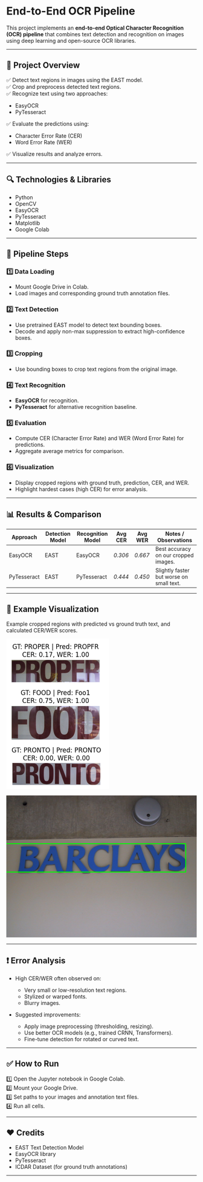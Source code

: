# End-to-End OCR Pipeline

This project implements an **end-to-end Optical Character Recognition (OCR) pipeline** that combines text detection and recognition on images using deep learning and open-source OCR libraries.

---

## 📌 **Project Overview**

✅ Detect text regions in images using the EAST model.  
✅ Crop and preprocess detected text regions.  
✅ Recognize text using two approaches:
- EasyOCR
- PyTesseract

✅ Evaluate the predictions using:
- Character Error Rate (CER)
- Word Error Rate (WER)

✅ Visualize results and analyze errors.

---

## 🔍 **Technologies & Libraries**

- Python
- OpenCV
- EasyOCR
- PyTesseract
- Matplotlib
- Google Colab

---

## 🚀 **Pipeline Steps**

### 1️⃣ Data Loading
- Mount Google Drive in Colab.
- Load images and corresponding ground truth annotation files.

### 2️⃣ Text Detection
- Use pretrained EAST model to detect text bounding boxes.
- Decode and apply non-max suppression to extract high-confidence boxes.

### 3️⃣ Cropping
- Use bounding boxes to crop text regions from the original image.

### 4️⃣ Text Recognition
- **EasyOCR** for recognition.
- **PyTesseract** for alternative recognition baseline.

### 5️⃣ Evaluation
- Compute CER (Character Error Rate) and WER (Word Error Rate) for predictions.
- Aggregate average metrics for comparison.

### 6️⃣ Visualization
- Display cropped regions with ground truth, prediction, CER, and WER.
- Highlight hardest cases (high CER) for error analysis.

---

## 📊 **Results & Comparison**

| Approach     | Detection Model | Recognition Model | Avg CER | Avg WER | Notes / Observations                     |
|---------------|-----------------|-------------------|---------|---------|------------------------------------------|
| EasyOCR       | EAST            | EasyOCR           | *0.306* | *0.667* | Best accuracy on our cropped images.     |
| PyTesseract   | EAST            | PyTesseract       | *0.444* | *0.450* | Slightly faster but worse on small text. |

---

## 🧪 **Example Visualization**

Example cropped regions with predicted vs ground truth text, and calculated CER/WER scores.

![EasyOCR Result](images/EasyOCR_Image.png)

![Image](images/Image1.png)

---

## ❗️ **Error Analysis**

- High CER/WER often observed on:
  - Very small or low-resolution text regions.
  - Stylized or warped fonts.
  - Blurry images.

- Suggested improvements:
  - Apply image preprocessing (thresholding, resizing).
  - Use better OCR models (e.g., trained CRNN, Transformers).
  - Fine-tune detection for rotated or curved text.

---

## ✅ **How to Run**

1️⃣ Open the Jupyter notebook in Google Colab.  
2️⃣ Mount your Google Drive.  
3️⃣ Set paths to your images and annotation text files.  
4️⃣ Run all cells.  

---

## ❤️ **Credits**

- EAST Text Detection Model
- EasyOCR library
- PyTesseract
- ICDAR Dataset (for ground truth annotations)

---
